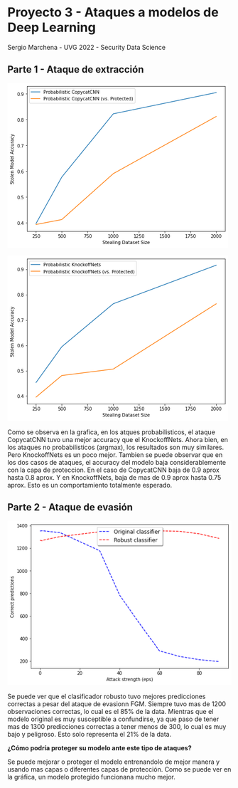 # Proyecto 3 - Ataques a modelos de Deep Learning
 Sergio Marchena - UVG 2022 - Security Data Science
 
 ## Parte 1 - Ataque de extracción 
 
![Alt text](1.1.png?raw=true "Title: Ataques CopycatCNN")

![Alt text](1.2.png?raw=true "Title: Ataques KnockoffNets")

Como se observa en la grafica, en los atques probabilisticos, el ataque CopycatCNN tuvo una mejor accuracy que el KnockoffNets. Ahora bien, en los ataques no probabilisticos (argmax), los resultados son muy similares. Pero KnockoffNets es un poco mejor. Tambien se puede observar que en los dos casos de ataques, el accuracy del modelo baja considerablemente con la capa de proteccion. En el caso de CopycatCNN baja de 0.9 aprox hasta 0.8 aprox. Y en KnockoffNets, baja de mas de 0.9 aprox hasta 0.75 aprox. Esto es un comportamiento totalmente esperado. 

 ## Parte 2 - Ataque de evasión 
 
 ![Alt text](2.png?raw=true "Title: Modelo Original vs Robusto")

Se puede ver que el clasificador robusto tuvo mejores predicciones correctas a pesar del ataque de evasionn FGM. Siempre tuvo mas de 1200 observaciones correctas, lo cual es el 85% de la data. Mientras que el modelo original es muy susceptible a confundirse, ya que paso de tener mas de 1300 predicciones correctas a tener menos de 300, lo cual es muy bajo y peligroso. Esto solo representa el 21% de la data. 

**¿Cómo podría proteger su modelo ante este tipo de ataques?**

Se puede mejorar o proteger el modelo entrenandolo de mejor manera y usando mas capas o diferentes capas de protección. Como se puede ver en la gráfica, un modelo protegido funcionana mucho mejor. 
